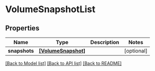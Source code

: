 # VolumeSnapshotList


## Properties
Name | Type | Description | Notes
------------ | ------------- | ------------- | -------------
**snapshots** | [**[VolumeSnapshot]**](VolumeSnapshot.md) |  | [optional] 

[[Back to Model list]](../README.md#documentation-for-models) [[Back to API list]](../README.md#documentation-for-api-endpoints) [[Back to README]](../README.md)


